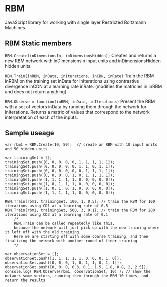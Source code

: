 # RBM

JavaScript library for working with single layer Restricted Boltzmann Machines.

## RBM Static members

`RBM.Create(inDimensionsIn, inDimensionsHidden);`
Creates and returns a new RBM network with inDimensionsIn input units and inDimensionsHidden hidden units.

`RBM.Train(inRBM, inData, inIterations, inCDN, inRate)`
Train the RBM inRBM on the training set inData for inIterations using contrastive divergence inCDN at a learning rate inRate. 
(modifies the matricies in inRBM and does not return anything)

`RBM.Observe = function(inRBM, inData, inIterations)`
Present the RBM with a set of vectors inData by running them through the network for inIterations.
Returns a matrix of values that correspond to the network interpretation of each of the inputs.


## Sample useage

    var rbm1 = RBM.Create(10, 50);  // create an RBM with 10 input units and 50 hidden units
    
    var trainingSet = [];
    trainingSet.push([0, 0, 0, 0, 0, 1, 1, 1, 1, 1]);
    trainingSet.push([0, 0, 0, 0, 0, 1, 1, 0, 1, 1]);
    trainingSet.push([0, 0, 0, 0, 0, 0, 1, 1, 1, 1]);
    trainingSet.push([0, 0, 0, 0, 1, 0, 1, 1, 1, 1]);
    trainingSet.push([1, 1, 1, 1, 1, 0, 0, 0, 0, 0]);
    trainingSet.push([1, 0, 1, 1, 1, 0, 0, 0, 0, 0]);
    trainingSet.push([1, 0, 1, 0, 1, 0, 0, 0, 0, 0]);
    trainingSet.push([1, 1, 1, 1, 1, 0, 0, 0, 0, 0]);
    
    RBM.Train(rbm1, trainingSet, 100, 1, 0.5); // train the RBM for 100 iterations using CD1 at a learning rate of 0.5
    RBM.Train(rbm1, trainingSet, 500, 3, 0.1); // train the RBM for 200 iterations using CD3 at a learning rate of 0.1
		/*
		RBM.Train can be called repeatedly like this,
		because the network will just pick up with the new training where it left off with the old training.
		Here we are starting off with some coarse training, and then finalizing the network with another round of finer training
		*/
		
    var observationSet = [];
    observationSet.push([1, 1, 1, 1, 1, 0, 0, 0, 1, 0]);
    observationSet.push([0, 0, 0, 1, 0, 1, 1, 0, 1, 1]);
    observationSet.push([0, 0, 0, 0.3, 0.1, 1.5, 1.8, 0.8, 2, 2.5]);
    console.log( RBM.Observe(rbm1, observationSet, 10) ); // show the network some vectors, running them through the RBM 10 times, and return the results 
